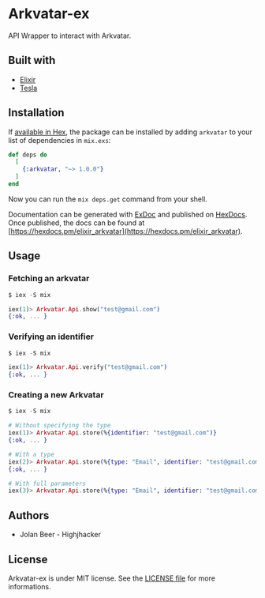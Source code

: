 # Arkvatar-ex

API Wrapper to interact with Arkvatar.

## Built with

- [Elixir](https://elixir-lang.org/)
- [Tesla](https://github.com/teamon/tesla)

## Installation

If [available in Hex](https://hex.pm/docs/publish), the package can be installed
by adding `arkvatar` to your list of dependencies in `mix.exs`:

```elixir
def deps do
  [
    {:arkvatar, "~> 1.0.0"}
  ]
end
```

Now you can run the `mix deps.get` command from your shell.

Documentation can be generated with [ExDoc](https://github.com/elixir-lang/ex_doc)
and published on [HexDocs](https://hexdocs.pm). Once published, the docs can
be found at [https://hexdocs.pm/elixir_arkvatar](https://hexdocs.pm/elixir_arkvatar).

## Usage

### Fetching an arkvatar

```elixir
$ iex -S mix

iex(1)> Arkvatar.Api.show("test@gmail.com")
{:ok, ... }
```

### Verifying an identifier

```elixir
$ iex -S mix

iex(1)> Arkvatar.Api.verify("test@gmail.com")
{:ok, ... }
```

### Creating a new Arkvatar

```elixir
$ iex -S mix

# Without specifying the type
iex(1)> Arkvatar.Api.store(%{identifier: "test@gmail.com")}
{:ok, ... }

# With a type
iex(2)> Arkvatar.Api.store(%{type: "Email", identifier: "test@gmail.com")}
{:ok, ... }

# With full parameters 
iex(3)> Arkvatar.Api.store(%{type: "Email", identifier: "test@gmail.com", qr_code: true, vertical_gradient: true, no_background: false})


```

## Authors

- Jolan Beer - Highjhacker

## License

Arkvatar-ex is under MIT license. See the [LICENSE file](https://github.com/thegoldenhorde/arkvatar-ex/blob/master/LICENSE) for more informations.

